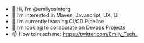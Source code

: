 - 👋 Hi, I’m @emilyosintorg
- 👀 I’m interested in Maven, Javascript, UX, UI
- 🌱 I’m currently learning CI/CD Pipeline
- 💞️ I’m looking to collaborate on Devops Projects
- 📫 How to reach me: https://twitter.com/Emily_Tech_

<!---
emilyosintorg/emilyosintorg is a ✨ special ✨ repository because its `README.md` (this file) appears on your GitHub profile.
You can click the Preview link to take a look at your changes.
--->

